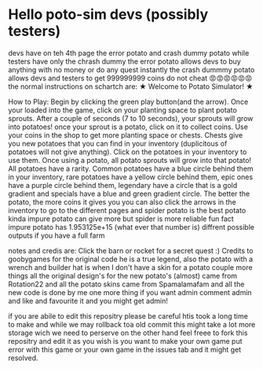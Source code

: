 # Hello poto-sim devs (possibly testers)

devs have on teh 4th page the error potato and crash dummy potato while testers have only the chrash dummy
the error potato allows devs to buy anything with no money or do any quest instantly
the crash dummmy potato allows devs and testers to get 999999999 coins
do not cheat 😡😡😡😡😡😡
 the normal instructions on schartch are:
    ★ Welcome to Potato Simulator! ★

How to Play:
Begin by clicking the green play button(and the arrow). Once your loaded into the game, click on your planting space to plant potato sprouts. After a couple of seconds (7 to 10 seconds), your sprouts will grow into potatoes! once your sprout is a potato, click on it to collect coins. Use your coins in the shop to get more planting space or chests. Chests give you new potatoes that you can find in your inventory (duplicitous of potatoes will not give anything). Click on the potatoes in your inventory to use them. Once using a potato, all potato sprouts will grow into that potato! All potatoes have a rarity. Common potatoes have a blue circle behind them in your inventory, rare potatoes have a yellow circle behind them, epic ones have a purple circle behind them, legendary have a circle that is a gold gradient and specials have a blue and green gradient circle. The better the potato, the more coins it gives you you can also click the arrows in the inventory to go to the different pages and spider potato is the best potato kinda impure potato can give more but spider is more reliable fun fact impure potato has 1.953125e+15 (what ever that number is) diffrent possible outputs if you have a full farm

notes and credis are:
Click the barn or rocket for a secret quest :) Credits to goobygames for the original code he is a true legend,
also the potato with a wrench and builder hat is when I don't have a skin for a  potato couple more things all the original design's for the new potato's (almost) came from Rotation22 and all the potato skins came from Spamalamafam and all the new code is done by me one more thing if you want admin comment admin and like and favourite it and you might get admin!

if you are abile to edit this repositry please be careful htis took a long time to make and while we may rollback toa old commit this might take a lot more storage wich we need to perserve on the other hand feel freee to fork this repositry and edit it as you wish is you want to make your own game put error with this game or your own game in the issues tab and it might get resolved.
